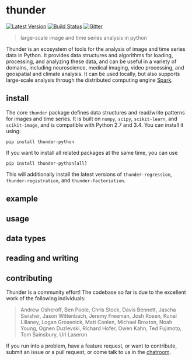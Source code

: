 
# thunder

[![Latest Version](https://img.shields.io/pypi/v/thunder-python.svg?style=flat-square)](https://pypi.python.org/pypi/thunder-python)
[![Build Status](https://img.shields.io/travis/thunder-project/thunder/master.svg?style=flat-square)](https://travis-ci.org/thunder-project/thunder) 
[![Gitter](https://img.shields.io/gitter/room/thunder-project/thunder.svg?style=flat-square)](https://gitter.im/thunder-project/thunder)

> large-scale image and time series analysis in python

Thunder is an ecosystem of tools for the analysis of image and time series data in Python. It provides data structures and algorithms for loading, processing, and analyzing these  data, and can be useful in a variety of domains, including neuroscience, medical imaging, video processing, and geospatial and climate analysis. It can be used locally, but also supports large-scale analysis through the distributed computing engine [Spark](https://github.com/apache/spark).

## install

The core `thunder` package defines data structures and read/write patterns for images and time series. It is built on `numpy`, `scipy`, `scikit-learn`, and `scikit-image`, and is compatible with Python 2.7 and 3.4. You can install it using:

```
pip install thunder-python
```

If you want to install all related packages at the same time, you can use

```
pip install thunder-python[all]
```

This will additionally install the latest versions of `thunder-regression`, `thunder-registration`, and `thunder-factoriation`.

## example

## usage

## data types

## reading and writing

## contributing

Thunder is a community effort! The codebase so far is due to the excellent work of the following individuals:

> Andrew Osheroff, Ben Poole, Chris Stock, Davis Bennett, Jascha Swisher, Jason Wittenbach, Jeremy Freeman, Josh Rosen, Kunal Lillaney, Logan Grosenick, Matt Conlen, Michael Broxton, Noah Young, Ognen Duzlevski, Richard Hofer, Owen Kahn, Ted Fujimoto, Tom Sainsbury, Uri Laseron

If you run into a problem, have a feature request, or want to contribute, submit an issue or a pull request, or come talk to us in the [chatroom](https://gitter.im/thunder-project/thunder).